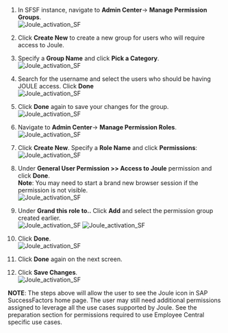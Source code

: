 1. In SFSF instance, navigate to **Admin Center**-> **Manage Permission Groups**.</br>
![Joule_activation_SF](1Permission_Group.jpg)

3. Click **Create New** to create a new group for users who will require access to Joule.
4. Specify a **Group Name** and click **Pick a Category**.</br>
![Joule_activation_SF](2Group_Name.jpg)

5. Search for the username and select the users who should be having JOULE access. Click **Done**</br>
![Joule_activation_SF](2Group_user.jpg)

6. Click **Done** again to save your changes for the group.</br>
![Joule_activation_SF](3Save_Changes.jpg)

7. Navigate to **Admin Center**-> **Manage Permission Roles**.</br>
![Joule_activation_SF](4Role_Create.jpg)

8. Click **Create New**.  Specify a **Role Name** and click **Permissions**:</br>
![Joule_activation_SF](5Role_name.jpg)

9. Under **General User Permission >> Access to Joule** permission and click **Done**.</br>
**Note**: You may need to start a brand new browser session if the permission is not visible.</br>
![Joule_activation_SF](1Joule_Access.jpg)

11. Under **Grand this role to..** Click **Add** and select the permission group created earlier.</br> 
![Joule_activation_SF](6Group_Add.jpg) 
![Joule_activation_SF](7Select_Group.jpg)

12. Click **Done**.</br>
![Joule_activation_SF](8group_added.jpg)

13. Click **Done** again on the next screen. 
14. Click **Save Changes**.</br>
![Joule_activation_SF](9Save_Changes.jpg)

**NOTE**: The steps above will allow the user to see the Joule icon in SAP SuccessFactors home page.  The user may still need additional permissions assigned to leverage all the use cases supported by Joule. See the preparation section for permissions required to use Employee Central specific use cases.

